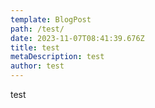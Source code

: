 ```yaml
---
template: BlogPost
path: /test/
date: 2023-11-07T08:41:39.676Z
title: test
metaDescription: test
author: test
---
```

test